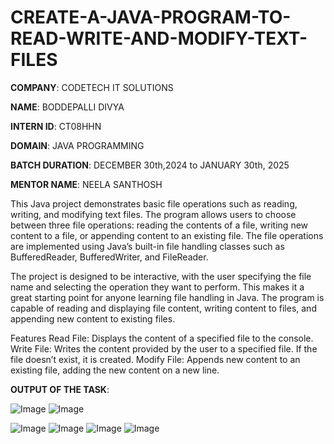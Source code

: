 # CREATE-A-JAVA-PROGRAM-TO-READ-WRITE-AND-MODIFY-TEXT-FILES

**COMPANY**: CODETECH IT SOLUTIONS 

**NAME**: BODDEPALLI DIVYA

**INTERN ID**: CT08HHN

**DOMAIN**: JAVA PROGRAMMING

**BATCH DURATION**: DECEMBER 30th,2024 to JANUARY 30th, 2025

**MENTOR NAME**: NEELA SANTHOSH

This Java project demonstrates basic file operations such as reading, writing, and modifying text files. The program allows users to choose between three file operations: reading the contents of a file, writing new content to a file, or appending content to an existing file. The file operations are implemented using Java’s built-in file handling classes such as BufferedReader, BufferedWriter, and FileReader.

The project is designed to be interactive, with the user specifying the file name and selecting the operation they want to perform. This makes it a great starting point for anyone learning file handling in Java. The program is capable of reading and displaying file content, writing content to files, and appending new content to existing files.

Features
Read File: Displays the content of a specified file to the console.
Write File: Writes the content provided by the user to a specified file. If the file doesn’t exist, it is created.
Modify File: Appends new content to an existing file, adding the new content on a new line.

**OUTPUT OF THE TASK**:

![Image](https://github.com/user-attachments/assets/86fb6938-cabc-4ed8-8758-b997bd271a91)
![Image](https://github.com/user-attachments/assets/bfe7c718-5fae-4836-ab02-327b14b6dd74)

![Image](https://github.com/user-attachments/assets/0ac8068c-a007-4546-8681-8b78fed87de7)
![Image](https://github.com/user-attachments/assets/18407ba5-ca33-4bf0-977a-8ed5ceb09737)
![Image](https://github.com/user-attachments/assets/88f9f4ea-15f2-421c-aee3-8d7a4eba84d4)
![Image](https://github.com/user-attachments/assets/e09c61a1-e96f-4db7-92ba-f25469b99b2c)

